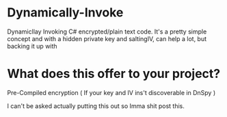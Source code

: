 # Dynamically-Invoke
Dynamicllay Invoking C# encrypted/plain text code.
It's a pretty simple concept and with a hidden private key and saltingIV, can help a lot, but backing it up with 

# What does this offer to your project?
Pre-Compiled encryption ( If your key and IV ins't discoverable in DnSpy )

I can't be asked actually putting this out so Imma shit post this.
